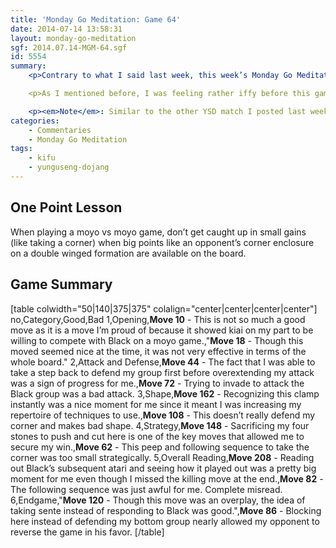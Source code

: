 ```yaml
---
title: 'Monday Go Meditation: Game 64'
date: 2014-07-14 13:58:31
layout: monday-go-meditation
sgf: 2014.07.14-MGM-64.sgf
id: 5554
summary:
	<p>Contrary to what I said last week, this week’s Monday Go Meditation features my Yunguseng Dojang game from last week. The reason for this is two-fold: (1) I didn’t play any other games over the past two weeks and (2) I’m still trying to keep MGM as current as possible.</p>

	<p>As I mentioned before, I was feeling rather iffy before this game. My opponent was around 4–5k in strenghth, and with my ups and downs lately, I wasn’t so sure that I could even beat him. But before I could wallow too much in my own insecurities, the game started.</p>

	<p><em>Note</em>: Similar to the other YSD match I posted last week, any specific things I learned from the review will be omitted in this game to respect other members’ paid membership.</p>
categories:
	- Commentaries
	- Monday Go Meditation
tags:
	- kifu
	- yunguseng-dojang
---
```


## **One Point Lesson**

When playing a moyo vs moyo game, don’t get caught up in small gains (like taking a corner) when big points like an opponent’s corner enclosure on a double winged formation are available on the board.

## Game Summary

[table colwidth="50|140|375|375" colalign="center|center|center|center"]
no,Category,Good,Bad
1,Opening,**Move 10** - This is not so much a good move as it is a move I’m proud of because it showed kiai on my part to be willing to compete with Black on a moyo game.,"**Move 18** - Though this moved seemed nice at the time, it was not very effective in terms of the whole board."
2,Attack and Defense,**Move 44** - The fact that I was able to take a step back to defend my group first before overextending my attack was a sign of progress for me.,**Move 72** - Trying to invade to attack the Black group was a bad attack.
3,Shape,**Move 162** - Recognizing this clamp instantly was a nice moment for me since it meant I was increasing my repertoire of techniques to use.,**Move 108** - This doesn’t really defend my corner and makes bad shape.
4,Strategy,**Move 148** - Sacrificing my four stones to push and cut here is one of the key moves that allowed me to secure my win.,**Move 62** - This peep and following sequence to take the corner was too small strategically.
5,Overall Reading,**Move 208** - Reading out Black’s subsequent atari and seeing how it played out was a pretty big moment for me even though I missed the killing move at the end.,**Move 82** - The following sequence was just awful for me. Complete misread.
6,Endgame,"**Move 120** - Though this move was an overplay, the idea of taking sente instead of responding to Black was good.",**Move 86** - Blocking here instead of defending my bottom group nearly allowed my opponent to reverse the game in his favor.
[/table]
